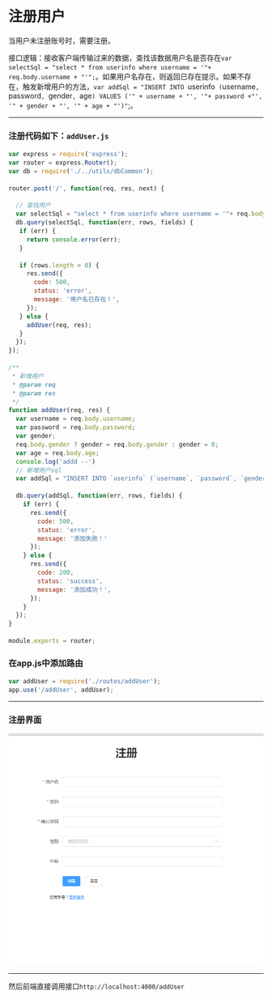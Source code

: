 # 注册用户

当用户未注册账号时，需要注册。

接口逻辑：接收客户端传输过来的数据，查找该数据用户名是否存在`var selectSql = "select * from userinfo where username = '"+ req.body.username + "'";`。如果用户名存在，则返回已存在提示。如果不存在，触发新增用户的方法，`var addSql = "INSERT INTO `userinfo` (`username`, `password`, `gender`, `age`) VALUES ('" + username + "', '"+ password +"', '" + gender + "', '" + age + "')"`;。

<hr>

### 注册代码如下：`addUser.js`

```js
var express = require('express');
var router = express.Router();
var db = require('./../utils/dbCommon');

router.post('/', function(req, res, next) {
  
  // 查找用户
  var selectSql = "select * from userinfo where username = '"+ req.body.username + "'";
  db.query(selectSql, function(err, rows, fields) {
   if (err) {
     return console.error(err);
   }
   
   if (rows.length > 0) {
     res.send({
       code: 500,
       status: 'error',
       message: '用户名已存在！',
     });
   } else {
     addUser(req, res);
   }
  });
});

/**
 * 新增用户
 * @param req
 * @param res
 */
function addUser(req, res) {
  var username = req.body.username;
  var password = req.body.password;
  var gender;
  req.body.gender ? gender = req.body.gender : gender = 0;
  var age = req.body.age;
  console.log('addd --')
  // 新增用户sql
  var addSql = "INSERT INTO `userinfo` (`username`, `password`, `gender`, `age`) VALUES ('" + username + "', '"+ password +"', '" + gender + "', '" + age + "')";

  db.query(addSql, function(err, rows, fields) {
    if (err) {
      res.send({
        code: 500,
        status: 'error',
        message: '添加失败！'
      });
    } else {
      res.send({
        code: 200,
        status: 'success',
        message: '添加成功！',
      });
    }
  });
}

module.exports = router;

```

### 在app.js中添加路由

```js
var addUser = require('./routes/addUser');
app.use('/addUser', addUser);
```

<hr>

### 注册界面

![](/assets/D@DV_7DO7673OI]05E50Q33.png)

<hr>

然后前端直接调用接口`http://localhost:4000/addUser`

